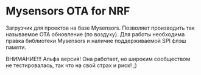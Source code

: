 # Mysensors OTA for NRF
Загрузчик для проектов на базе Mysensors. Позволяет производить так называемое OTA обновление (по воздуху). 
Для работы необходима правка библиотеки Mysensors и наличие поддерживаемой SPI флэш памяти.

ВНИМАНИЕ!!! Альфа версия! Она работает, но широким сообществом не тестировалась, так что на свой страх и риск! ;)